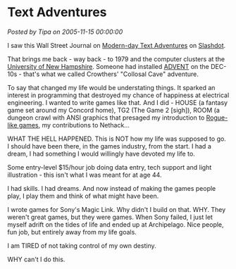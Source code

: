 # Text Adventures

*Posted by Tipa on 2005-11-15 00:00:00*

I saw this Wall Street Journal on [Modern-day Text Adventures](http://online.wsj.com/public/article/SB113035964379680346-Sm_Xo6VCeinwEXHBnVDawW_8grI_20061115.html?mod=blogs) on [Slashdot](http://games.slashdot.org/article.pl?sid=05/11/15/1435221&tid=206&tid=10).

That brings me back - way back - to 1979 and the computer clusters at the [University of New Hampshire](http://www.ceps.unh.edu/). Someone had installed [ADVENT](http://en.wikipedia.org/wiki/Colossal_Cave_Adventure) on the DEC-10s - that's what we called Crowthers' "Collosal Cave" adventure.

To say that changed my life would be understating things. It sparked an interest in programming that destroyed my chance of happiness at electrical engineering. I wanted to write games like that. And I did - HOUSE (a fantasy game set around my Concord home), TG2 (The Game 2 [sigh]), ROOM (a dungeon crawl with ANSI graphics that presaged my introduction to [Rogue-like games](http://en.wikipedia.org/wiki/Rogue_%28computer_game%29), my contributions to Nethack...

WHAT THE HELL HAPPENED. This is NOT how my life was supposed to go. I should have been there, in the games industry, from the start. I had a dream, I had something I would willingly have devoted my life to.

Some entry-level $15/hour job doing data entry, tech support and light illustration - this isn't what I was meant for at age 44.

I had skills. I had dreams. And now instead of making the games people play, I play them and think of what might have been.

I wrote games for Sony's Magic Link. Why didn't I build on that. WHY. They weren't great games, but they were games. When Sony failed, I just let myself adrift on the tides of life and ended up at Archipelago. Nice people, fun job, but entirely away from my life goals.

I am TIRED of not taking control of my own destiny.

WHY can't I do this.
